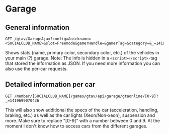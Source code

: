 # Garage 

## General information

```
GET /gtav/GarageAjax?config=&nickname=<SOCIALCLUB_NAME>&slot=Freemode&gamerHandle=&gamerTag=&category=&_=1419698615779
```

Shows stats (name, primary color, secondary color, etc.) of the vehicles in your main (?) garage. Note: The info is hidden in a `<script></script>`-tag that stored the information as JSON. If you need more information you can also use the per-car requests.

## Detailed information per car

```
GET /member/[SOCIALCLUB_NAME]/games/gtav/api/garage/gtaonline/[0-9]?_=1419699070436
```

This will also show additional the specs of the car (acceleration, handling, braking, etc.) as well as the car lights (Xeon/Non-xeon), suspension and more. Make sure to replace "[0-9]" with a number between 0 and 9. At the moment I don't know how to access cars from the different garages.
